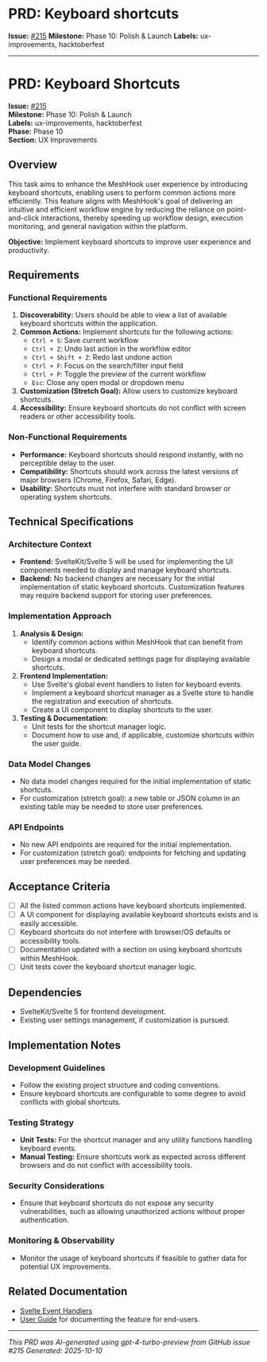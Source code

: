 # PRD: Keyboard shortcuts

**Issue:** [#215](https://github.com/profullstack/meshhook/issues/215)
**Milestone:** Phase 10: Polish & Launch
**Labels:** ux-improvements, hacktoberfest

---

# PRD: Keyboard Shortcuts

**Issue:** [#215](https://github.com/profullstack/meshhook/issues/215)  
**Milestone:** Phase 10: Polish & Launch  
**Labels:** ux-improvements, hacktoberfest  
**Phase:** Phase 10  
**Section:** UX Improvements  

## Overview

This task aims to enhance the MeshHook user experience by introducing keyboard shortcuts, enabling users to perform common actions more efficiently. This feature aligns with MeshHook's goal of delivering an intuitive and efficient workflow engine by reducing the reliance on point-and-click interactions, thereby speeding up workflow design, execution monitoring, and general navigation within the platform.

**Objective:** Implement keyboard shortcuts to improve user experience and productivity.

## Requirements

### Functional Requirements

1. **Discoverability:** Users should be able to view a list of available keyboard shortcuts within the application.
2. **Common Actions:** Implement shortcuts for the following actions:
   - `Ctrl + S`: Save current workflow
   - `Ctrl + Z`: Undo last action in the workflow editor
   - `Ctrl + Shift + Z`: Redo last undone action
   - `Ctrl + F`: Focus on the search/filter input field
   - `Ctrl + P`: Toggle the preview of the current workflow
   - `Esc`: Close any open modal or dropdown menu
3. **Customization (Stretch Goal):** Allow users to customize keyboard shortcuts.
4. **Accessibility:** Ensure keyboard shortcuts do not conflict with screen readers or other accessibility tools.

### Non-Functional Requirements

- **Performance:** Keyboard shortcuts should respond instantly, with no perceptible delay to the user.
- **Compatibility:** Shortcuts should work across the latest versions of major browsers (Chrome, Firefox, Safari, Edge).
- **Usability:** Shortcuts must not interfere with standard browser or operating system shortcuts.

## Technical Specifications

### Architecture Context

- **Frontend:** SvelteKit/Svelte 5 will be used for implementing the UI components needed to display and manage keyboard shortcuts.
- **Backend:** No backend changes are necessary for the initial implementation of static keyboard shortcuts. Customization features may require backend support for storing user preferences.

### Implementation Approach

1. **Analysis & Design:**
   - Identify common actions within MeshHook that can benefit from keyboard shortcuts.
   - Design a modal or dedicated settings page for displaying available shortcuts.
2. **Frontend Implementation:**
   - Use Svelte's global event handlers to listen for keyboard events.
   - Implement a keyboard shortcut manager as a Svelte store to handle the registration and execution of shortcuts.
   - Create a UI component to display shortcuts to the user.
3. **Testing & Documentation:**
   - Unit tests for the shortcut manager logic.
   - Document how to use and, if applicable, customize shortcuts within the user guide.

### Data Model Changes

- No data model changes required for the initial implementation of static shortcuts.
- For customization (stretch goal): a new table or JSON column in an existing table may be needed to store user preferences.

### API Endpoints

- No new API endpoints are required for the initial implementation.
- For customization (stretch goal): endpoints for fetching and updating user preferences may be needed.

## Acceptance Criteria

- [ ] All the listed common actions have keyboard shortcuts implemented.
- [ ] A UI component for displaying available keyboard shortcuts exists and is easily accessible.
- [ ] Keyboard shortcuts do not interfere with browser/OS defaults or accessibility tools.
- [ ] Documentation updated with a section on using keyboard shortcuts within MeshHook.
- [ ] Unit tests cover the keyboard shortcut manager logic.

## Dependencies

- SvelteKit/Svelte 5 for frontend development.
- Existing user settings management, if customization is pursued.

## Implementation Notes

### Development Guidelines

- Follow the existing project structure and coding conventions.
- Ensure keyboard shortcuts are configurable to some degree to avoid conflicts with global shortcuts.

### Testing Strategy

- **Unit Tests:** For the shortcut manager and any utility functions handling keyboard events.
- **Manual Testing:** Ensure shortcuts work as expected across different browsers and do not conflict with accessibility tools.

### Security Considerations

- Ensure that keyboard shortcuts do not expose any security vulnerabilities, such as allowing unauthorized actions without proper authentication.

### Monitoring & Observability

- Monitor the usage of keyboard shortcuts if feasible to gather data for potential UX improvements.

## Related Documentation

- [Svelte Event Handlers](https://svelte.dev/docs#template-syntax-element-directives-on-eventname)
- [User Guide](../UserGuide.md) for documenting the feature for end-users.

---

*This PRD was AI-generated using gpt-4-turbo-preview from GitHub issue #215*
*Generated: 2025-10-10*
